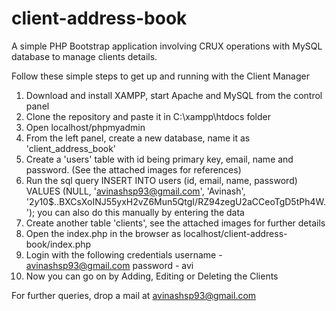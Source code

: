 # client-address-book
A simple PHP Bootstrap application involving CRUX operations with MySQL database to manage clients details.

Follow these simple steps to get up and running with the Client Manager

1. Download and install XAMPP, start Apache and MySQL from the control panel
2. Clone the repository and paste it in C:\xampp\htdocs folder
3. Open localhost/phpmyadmin
4. From the left panel, create a new database, name it as 'client_address_book'
5. Create a 'users' table with id being primary key, email, name and password. (See the attached images for references)
6. Run the sql query INSERT INTO users (id, email, name, password)
   VALUES (NULL, 'avinashsp93@gmail.com', 'Avinash', '$2y$10$..BXCsXoINJ55yxH2vZ6Mun5QtgI/RZ94zegU2aCCeoTgD5tPh4W.');
   you can also do this manually by entering the data
7. Create another table 'clients', see the attached images for further details
8. Open the index.php in the browser as localhost/client-address-book/index.php
9. Login with the following credentials
   username - avinashsp93@gmail.com
   password - avi
10. Now you can go on by Adding, Editing or Deleting the Clients

For further queries, drop a mail at avinashsp93@gmail.com
